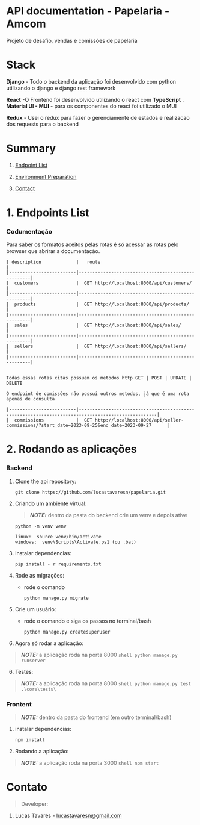 
# API documentation -  Papelaria - Amcom
Projeto de desafio, vendas e comissões de papelaria

# Stack

**Django** - Todo o backend da aplicação foi desenvolvido com python utilizando o django e django rest framework

**React** -O Frontend foi desenvolvido utilizando o react com **TypeScript**
.
**Material UI - MUI** - para os componentes do react foi utilizado o MUI

**Redux** - Usei o redux para fazer o gerenciamente de estados e realizacao dos requests para o backend


# Summary

1. [Endpoint List](#1-Endpoint-List)

2. [Environment Preparation](#2-Environment-Preparation)

3. [Contact](#3-Contact)



# 1. Endpoints List
### Codumentação
Para saber os formatos aceitos pelas rotas é só acessar as rotas pelo browser que abrirar a documentação.

    | description             |   route                                            |
    |-------------------------|----------------------------------------------------|
    |  customers              |  GET http://localhost:8000/api/customers/          |
    |-------------------------|----------------------------------------------------|
    |  products               |  GET http://localhost:8000/api/products/           |
    |-------------------------|----------------------------------------------------|
    |  sales                  |  GET http://localhost:8000/api/sales/              |
    |-------------------------|----------------------------------------------------|
    |  sellers                |  GET http://localhost:8000/api/sellers/            |
    |-------------------------|----------------------------------------------------|


    Todas essas rotas citas possuem os metodos http GET | POST | UPDATE | DELETE
    
    O endpoint de comissões não possui outros metodos, já que é uma rota apenas de consulta

    |-------------------------|---------------------------------------------------------------------------------------------------|
    |  commissions            |  GET http://localhost:8000/api/seller-commissions/?start_date=2023-09-25&end_date=2023-09-27      |
    

# 2. Rodando as aplicações
### Backend 
1. Clone the api repository:
    ```shell
    git clone https://github.com/lucastavaresn/papelaria.git
    ```

2. Criando um ambiente virtual:
    > **_NOTE:_** dentro da pasta do backend crie um venv e depois ative
    ```shell
    python -m venv venv

    linux:  source venv/bin/activate
    windows:  venv\Scripts\Activate.ps1 (ou .bat)
    ```

3. instalar dependencias: 
    ```shell
    pip install - r requirements.txt
    ```

4. Rode as migrações:
   - rode o comando
     ```shell
     python manage.py migrate
     ```

5. Crie um usuário:
   - rode o comando e siga os passos no terminal/bash
     ```shell
     python manage.py createsuperuser
     ```


6. Agora só rodar a aplicação:
 > **_NOTE:_** a aplicação roda na porta 8000
     ```shell
     python manage.py runserver
     ```

6. Testes:
 > **_NOTE:_** a aplicação roda na porta 8000
     ```shell
     python manage.py test .\core\tests\
     ```
### Frontent 
 > **_NOTE:_** dentro da pasta do frontend (em outro terminal/bash)
1. instalar dependencias: 
    ```shell
    npm install
    ```
2. Rodando a aplicação: 
 > **_NOTE:_** a aplicação roda na porta 3000
    ```shell
    npm start
    ```
# Contato

> Developer:
1. Lucas Tavares - lucastavaresn@gmail.com